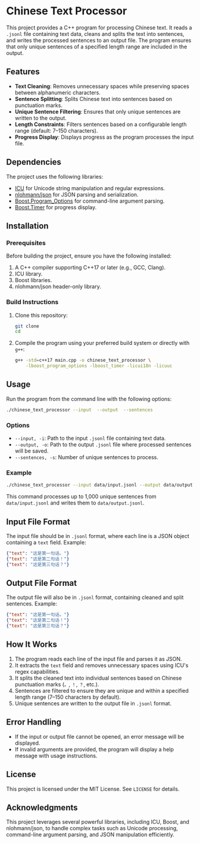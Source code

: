 # Chinese Text Processor

This project provides a C++ program for processing Chinese text. It reads a `.jsonl` file containing text data, cleans and splits the text into sentences, and writes the processed sentences to an output file. The program ensures that only unique sentences of a specified length range are included in the output.

## Features

- **Text Cleaning**: Removes unnecessary spaces while preserving spaces between alphanumeric characters.
- **Sentence Splitting**: Splits Chinese text into sentences based on punctuation marks.
- **Unique Sentence Filtering**: Ensures that only unique sentences are written to the output.
- **Length Constraints**: Filters sentences based on a configurable length range (default: 7–150 characters).
- **Progress Display**: Displays progress as the program processes the input file.

## Dependencies

The project uses the following libraries:

- [ICU](https://unicode-org.github.io/icu/) for Unicode string manipulation and regular expressions.
- [nlohmann/json](https://github.com/nlohmann/json) for JSON parsing and serialization.
- [Boost.Program_Options](https://www.boost.org/doc/libs/release/doc/html/program_options.html) for command-line argument parsing.
- [Boost.Timer](https://www.boost.org/doc/libs/release/libs/timer/) for progress display.

## Installation

### Prerequisites

Before building the project, ensure you have the following installed:

1. A C++ compiler supporting C++17 or later (e.g., GCC, Clang).
2. ICU library.
3. Boost libraries.
4. nlohmann/json header-only library.

### Build Instructions

1. Clone this repository:
   ```bash
   git clone 
   cd 
   ```

2. Compile the program using your preferred build system or directly with `g++`:
   ```bash
   g++ -std=c++17 main.cpp -o chinese_text_processor \
       -lboost_program_options -lboost_timer -licui18n -licuuc
   ```

## Usage

Run the program from the command line with the following options:

```bash
./chinese_text_processor --input  --output  --sentences 
```

### Options

- `--input, -i`: Path to the input `.jsonl` file containing text data.
- `--output, -o`: Path to the output `.jsonl` file where processed sentences will be saved.
- `--sentences, -s`: Number of unique sentences to process.

### Example

```bash
./chinese_text_processor --input data/input.jsonl --output data/output.jsonl --sentences 1000
```

This command processes up to 1,000 unique sentences from `data/input.jsonl` and writes them to `data/output.jsonl`.

## Input File Format

The input file should be in `.jsonl` format, where each line is a JSON object containing a `text` field. Example:

```json
{"text": "这是第一句话。"}
{"text": "这是第二句话！"}
{"text": "这是第三句话？"}
```

## Output File Format

The output file will also be in `.jsonl` format, containing cleaned and split sentences. Example:

```json
{"text": "这是第一句话。"}
{"text": "这是第二句话！"}
{"text": "这是第三句话？"}
```

## How It Works

1. The program reads each line of the input file and parses it as JSON.
2. It extracts the `text` field and removes unnecessary spaces using ICU's regex capabilities.
3. It splits the cleaned text into individual sentences based on Chinese punctuation marks (`。`, `！`, `？`, etc.).
4. Sentences are filtered to ensure they are unique and within a specified length range (7–150 characters by default).
5. Unique sentences are written to the output file in `.jsonl` format.

## Error Handling

- If the input or output file cannot be opened, an error message will be displayed.
- If invalid arguments are provided, the program will display a help message with usage instructions.

## License

This project is licensed under the MIT License. See `LICENSE` for details.

## Acknowledgments

This project leverages several powerful libraries, including ICU, Boost, and nlohmann/json, to handle complex tasks such as Unicode processing, command-line argument parsing, and JSON manipulation efficiently.

